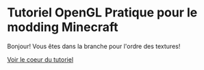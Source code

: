 Tutoriel OpenGL Pratique pour le modding Minecraft
==================================================

Bonjour! Vous êtes dans la branche pour l'ordre des textures!

[Voir le coeur du tutoriel](src/main/java/fr/minecraftforgefrance/tutorial/client/ClientEventHandler.java#L30)